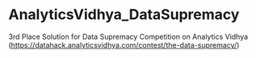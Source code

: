 # AnalyticsVidhya_DataSupremacy
3rd Place Solution for Data Supremacy Competition on Analytics Vidhya (https://datahack.analyticsvidhya.com/contest/the-data-supremacy/)
